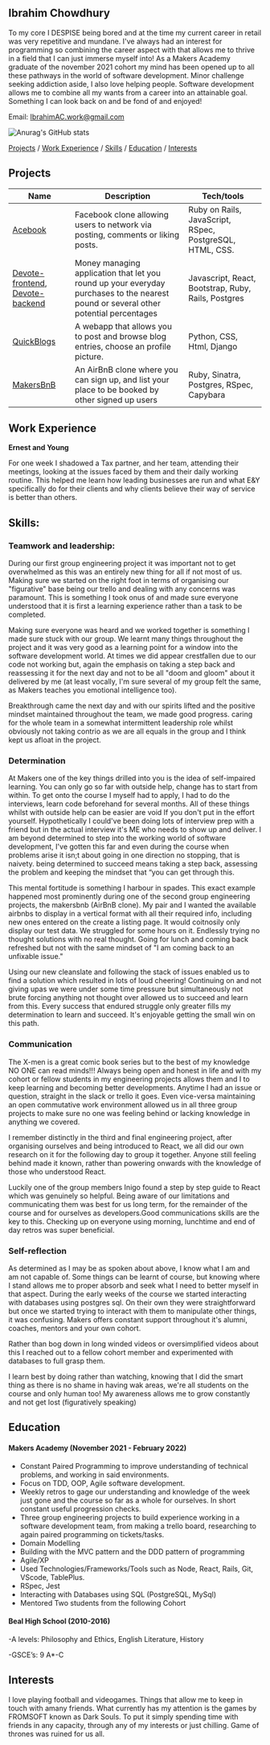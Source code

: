## Ibrahim Chowdhury
To my core I DESPISE being bored and at the time my current career in retail was very repetitive and mundane. I've always had an interest for programming so combining the career aspect with that allows me to thrive in a field that I can just immerse myself into! As a Makers Academy graduate of the november 2021 cohort my mind has been opened up to all these pathways in the world of software development. Minor challenge seeking addiction aside, I also love helping people. Software development allows me to combine all my wants from a career into an attainable goal. Something I can look back on and be fond of and enjoyed!

Email: IbrahimAC.work@gmail.com

![Anurag's GitHub stats](https://github-readme-stats.vercel.app/api?username=IbrahimAC&show_icons=true&theme=onedark)


[Projects](#projects) / [Work Experience](#work-experience) / [Skills](#skills) / [Education](#education) / [Interests](#interests)
## Projects

| Name                         | Description       | Tech/tools        |
| ---------------------------- | ----------------- | ----------------- |
|[Acebook](https://github.com/IbrahimAC/Acebook)           | Facebook clone allowing users to network via posting, comments or liking posts.     | Ruby on Rails, JavaScript, RSpec, PostgreSQL, HTML, CSS.|
| [Devote-frontend](https://github.com/FrancescoCollotto/devote_frontend), [Devote-backend](https://github.com/FrancescoCollotto/devote_backend) | Money managing application that let you round up your everyday purchases to the nearest pound or several other potential percentages | Javascript, React, Bootstrap, Ruby, Rails, Postgres |
| [QuickBlogs](https://github.com/IbrahimAC/Django-Blog-Web-App-Project) | A webapp that allows you to post and browse blog entries, choose an profile picture. | Python, CSS, Html, Django              |
| [MakersBnB](https://github.com/IbrahimAC/makersbnb) | An AirBnB clone where you can sign up, and list your place to be booked by other signed up users | Ruby, Sinatra, Postgres, RSpec, Capybara |

## Work Experience

**Ernest and Young**

  For one week I shadowed a Tax partner, and her team, attending their meetings, looking at the issues faced by them and their daily working routine. This helped me learn how leading businesses are run and what E&Y specifically do for their clients and why clients believe their way of service is better than others.


## Skills:

### Teamwork and leadership:
During our first group engineering project it was important not to get overwhelmed as this was an entirely new thing for all if not most of us. Making sure we started on the right foot in terms of organising our "figurative" base being our trello and dealing with any concerns was paramount. This is something I took onus of and made sure everyone understood that it is first a learning experience rather than a task to be completed. 

Making sure everyone was heard and we worked together is something I made sure stuck with our group. We learnt many things throughout the project and it was very good as a learning point for a window into the software development world. At times we did appear crestfallen due to our code not working but, again the emphasis on taking a step back and reassessing it for the next day and not to be all "doom and gloom" about it delivered by me (at least vocally, I'm sure several of my group felt the same, as Makers teaches you emotional intelligence too). 

Breakthrough came the next day and with our spirits lifted and the positive mindset maintained throughout the team, we made good progress. caring for the whole team in a somewhat intermittent leadership role whilst obviously not taking contrio as we are all equals in the group and I think kept us afloat in the project.

### Determination
At Makers one of the key things drilled into you is the idea of self-impaired learning. You can only go so far with outside help, change has to start from within. To get onto the course I myself had to apply, I had to do the interviews, learn code beforehand for several months. All of these things whilst with outside help can be easier are void If you don't put in the effort yourself. Hypothetically I could've been doing lots of interview prep with a friend but in the actual interview it's ME who needs to show up and deliver. I am beyond determined to step into the working world of software development, I've gotten this far and even during the course when problems arise it isn;t about going in one direction no stopping, that is naivety. being determined to succeed means taking a step back, assessing the problem and keeping the mindset that “you can get through this. 

This mental fortitude is something I harbour in spades. This exact example happened most prominently during one of the second group engineering projects, the makersbnb (AirBnB clone). My pair and I wanted the available airbnbs to display in a vertical format with all their required info, including new ones entered on the create a listing page. It would coitnosily only display our test data. We struggled for some hours on it. Endlessly trying no thought solutions with no real thought. Going for lunch and coming back refreshed but not with the same mindset of "I am coming back to an unfixable issue." 

Using our new cleanslate and following the stack of issues enabled us to find a solution which resulted in lots of loud cheering! Continuing on and not giving upas we were under some time pressure but simultaneously not brute forcing anything not thought over allowed us to succeed and learn from this. Every success that endured struggle only greater fills my determination to learn and succeed. It's enjoyable getting the small win on this path. 

### Communication

The X-men is a great comic book series but to the best of my knowledge NO ONE can read minds!!! Always being open and honest in life and with my cohort or fellow students in my engineering projects allows them and I to keep learning  and becoming better developments. Anytime I had an issue or question, straight in the slack or trello it goes. Even vice-versa maintaining an open commutative work environment allowed us in all three group projects to make sure no one was feeling behind or lacking knowledge in anything we covered. 

I remember distinctly in the third and final engineering project, after organising ourselves and being introduced to React, we all did our own research on it for the following day to group it together. Anyone still feeling behind made it known, rather than powering onwards with the knowledge of those who understood React. 

Luckily one of the group members Inigo found a step by step guide to React which was genuinely so helpful. Being aware of our limitations and communicating them was best for us long term, for the remainder of the course and for ourselves as developers.Good communications skills are the key to this. Checking up on everyone using morning, lunchtime and end of day retros was super beneficial.

### Self-reflection

As determined as I may be as spoken about above, I know what I am and am not capable of. Some things can be learnt of course, but knowing where I stand allows me to proper absorb and seek what I need to better myself in that aspect. During the early weeks of the course we started interacting with databases using postgres sql. On their own they were straightforward but once we started trying to interact with them to manipulate other things, it was confusing. Makers offers constant support  throughout it's alumni, coaches, mentors and your own cohort. 

Rather than bog down in long winded videos or oversimplified videos about this I reached out to a fellow cohort member and experimented with databases to full grasp them. 

I learn best by doing rather than watching, knowing that I did the smart thing as there is no shame in having wak areas, we're all students on the course and only  human too! My awareness allows me to grow constantly and not get lost (figuratively speaking)


## Education

#### Makers Academy (November 2021 - February 2022)
- Constant Paired Programming to improve understanding of technical problems, and working in said environments.
- Focus on TDD, OOP, Agile software development.
- Weekly retros to gage our understanding and knowledge of the week just gone and the course so far as a whole for ourselves. In short constant useful progression checks.
- Three group engineering projects to build experience working in a software development team, from making a trello board, researching to again paired programming on tickets/tasks.
- Domain Modelling
- Building with the MVC pattern and the DDD pattern of programming
- Agile/XP
- Used Technologies/Frameworks/Tools such as Node, React, Rails, Git, 
VScode, TablePlus.
- RSpec, Jest
- Interacting with Databases using SQL (PostgreSQL, MySql)
- Mentored Two students from the following Cohort

#### Beal High School (2010-2016)
-A levels: Philosophy and Ethics, English Literature, History

-GSCE’s:  9 A*-C 

## Interests

I love playing football and videogames. Things that allow me to keep in touch with amany friends. What currently has my attention is the games by FROMSOFT known as Dark Souls. To put it simply spending time with friends in any capacity, through any of my interests or just chilling. Game of thrones was ruined for us all.
